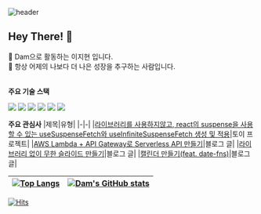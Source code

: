 ![header](https://capsule-render.vercel.app/api?type=waving&color=gradient&height=200&section=header&text=Dam&fontSize=50&fontColor=ffffff&animation=fadeIn)

## Hey There! 👋

🐹 Dam으로 활동하는 이지현 입니다. <br/>
🐹 항상 어제의 나보다 더 나은 성장을 추구하는 사람입니다.<br/>
<br/>

**주요 기술 스택**

<p>
<img src="https://img.shields.io/badge/HTML5-E34F26?style=round-square&amp;logo=HTML5&amp;logoColor=white">
<img src="https://img.shields.io/badge/CSS3-1572B6?style=round-square&amp;logo=CSS3&amp;logoColor=white">
<img src="https://img.shields.io/badge/Javascript-F7DF1E?style=round-square&logo=javascript&logoColor=white"/>
<img src="https://img.shields.io/badge/Typescript-3178C6?style=round-square&logo=Typescript&logoColor=white"/>
<img src="https://img.shields.io/badge/React-61DAFB?style=round-square&logo=React&logoColor=black"/>
<img src="https://img.shields.io/badge/Next.js-black?style=round-square&logo=Next.js&logoColor=white"/>
</p>

**주요 관심사**
|제목|유형|
|-|-|
|[라이브러리를 사용하지않고, react의 suspense을 사용할 수 있는 useSuspenseFetch와 useInfiniteSuspenseFetch 생성 및 적용](https://github.com/j2h30728/study-suspense-errorboundary)|토이 프로젝트|
|[AWS Lambda + API Gateway로 Serverless API 만들기](https://velog.io/@rachel28/AWS-Lambda-API-Gateway)|블로그 글|
|[라이브러리 없이 무한 슬라이드 만들기](https://velog.io/@rachel28/React-%EB%9D%BC%EC%9D%B4%EB%B8%8C%EB%9F%AC%EB%A6%AC-%EC%97%86%EC%9D%B4-%EB%AC%B4%ED%95%9C-%EC%8A%AC%EB%9D%BC%EC%9D%B4%EB%93%9C-%EB%A7%8C%EB%93%A4%EA%B8%B0)|블로그 글|
|[캘린더 만들기(feat. date-fns)](https://velog.io/@rachel28/React-%EC%BA%98%EB%A6%B0%EB%8D%94%EB%A5%BC-%EA%B5%AC%ED%98%84%ED%95%B4%EB%B3%B4%EC%9E%90-feat.-date-fns)|블로그 글|

| [![Top Langs](https://github-readme-stats.vercel.app/api/top-langs/?username=j2h30728&layout=compact)](https://github.com/anuraghazra/github-readme-stats) | [![Dam's GitHub stats](https://github-readme-stats.vercel.app/api?username=j2h30728&show_icons=true)](https://github.com/anuraghazra/github-readme-stats) |
| ---------------------------------------------------------------------------------------------------------------------------------------------------------- | --------------------------------------------------------------------------------------------------------------------------------------------------------- |

[![Hits](https://hits.seeyoufarm.com/api/count/incr/badge.svg?url=https%3A%2F%2Fgithub.com%2Fj2h30728%2Fhit-counter&count_bg=%2351E4CF&title_bg=%23ACACAC&icon=&icon_color=%23E7E7E7&title=hits&edge_flat=false)](https://hits.seeyoufarm.com)
